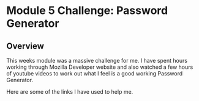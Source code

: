 # Module 5 Challenge: Password Generator

## Overview

This weeks module was a massive challenge for me. I have spent hours working through Mozilla Developer website and also watched a few hours of youtube videos to work out what I feel is a good working Password Generator.

Here are some of the links I have used to help me.

